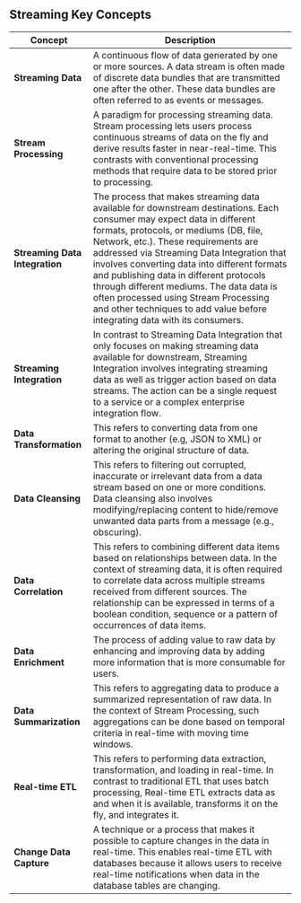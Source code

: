 ## Streaming Key Concepts

| **Concept**                       | **Description**                                                                                                                                                                       |
|-----------------------------------|---------------------------------------------------------------------------------------------------------------------------------------------------------------------------------------|
| **Streaming Data**                | A continuous flow of data generated by one or more sources. A data stream is often made of discrete data bundles that are transmitted one after the other. These data bundles are often referred to as events or messages. |
| **Stream Processing**             | A paradigm for processing streaming data. Stream processing lets users process continuous streams of data on the fly and derive results faster in near-real-time.  This contrasts with conventional processing methods that require data to be stored prior to processing. |
| **Streaming Data Integration**    | The process that makes streaming data available for downstream destinations. Each consumer may expect data in different formats, protocols, or mediums (DB, file, Network, etc.). These requirements are addressed via Streaming Data Integration that involves converting data into different formats and publishing data in different protocols through different mediums. The data data is often processed using Stream Processing and other techniques to add value before integrating data with its consumers. |
| **Streaming Integration**         | In contrast to Streaming Data Integration that only focuses on making streaming data available for downstream, Streaming Integration involves integrating streaming data as well as trigger action based on data streams. The action can be a single request to a service or a complex enterprise integration flow. |
| **Data Transformation**           | This refers to converting data from one format to another (e.g, JSON to XML) or altering the original structure of data. |
| **Data Cleansing**                | This refers to filtering out corrupted, inaccurate or irrelevant data from a data stream based on one or more conditions. Data cleansing also involves modifying/replacing content to hide/remove unwanted data parts from a message (e.g., obscuring). |
| **Data Correlation**              | This refers to combining different data items based on relationships between data. In the context of streaming data, it is often required to correlate data across multiple streams received from different sources. The relationship can be expressed in terms of a boolean condition, sequence or a pattern of occurrences of data items. |
| **Data Enrichment**               | The process of adding value to raw data by enhancing and improving data by adding more information that is more consumable for users. |
| **Data Summarization**            | This refers to aggregating data to produce a summarized representation of raw data. In the context of Stream Processing, such aggregations can be done based on temporal criteria in real-time with moving time windows. |
| **Real-time ETL**                 | This refers to performing data extraction, transformation, and loading in real-time. In contrast to traditional ETL that uses batch processing, Real-time ETL extracts data as and when it is available, transforms it on the fly, and integrates it. |
| **Change Data Capture**           | A technique or a process that makes it possible to capture changes in the data in real-time. This enables real-time ETL with databases because it allows users to receive real-time notifications when data in the database tables are changing. |